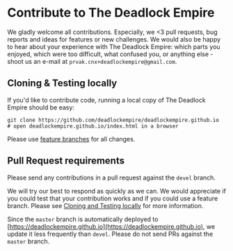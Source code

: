 # Contribute to The Deadlock Empire

We gladly welcome all contributions. Especially, we <3 pull requests, bug
reports and ideas for features or new challenges. We would also be happy to
hear about your experience with The Deadlock Empire: which parts you enjoyed,
which were too difficult, what confused you, or anything else - shoot us
an e-mail at `prvak.cnx+deadlockempire@gmail.com`.

## Cloning & Testing locally

If you'd like to contribute code, running a local copy of The Deadlock Empire
should be easy:

```
git clone https://github.com/deadlockempire/deadlockempire.github.io
# open deadlockempire.github.io/index.html in a browser
```

Please use [feature branches](https://gist.github.com/vlandham/3b2b79c40bc7353ae95a) for all changes.

## Pull Request requirements

Please send any contributions in a pull request against the `devel` branch.

We will try our best to respond as quickly as we can. We would appreciate if
you could test that your contribution works and if you could use a feature
branch. Please see [Cloning and Testing locally](#cloning-and-testing-locally) 
for more information.

Since the `master` branch is automatically deployed to
[https://deadlockempire.github.io](https://deadlockempire.github.io),
we update it less frequently than `devel`. Please do not send PRs against 
the `master` branch.
